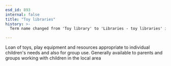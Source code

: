 ```yaml
---
esd_id: 893
internal: false
title: "Toy libraries"
history: >-
  Term name changed from 'Toy library' to 'Libraries - toy libraries' in version 3.00. Name changed to 'Toy libraries' in version 4.00.

---
```


Loan of toys, play equipment and resources appropriate to individual children's needs and also for group use. Generally available to parents and groups working with children in the local area

